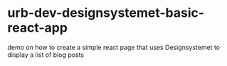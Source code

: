 # urb-dev-designsystemet-basic-react-app
demo on how to create a simple react page that uses Designsystemet to display a list of blog posts
